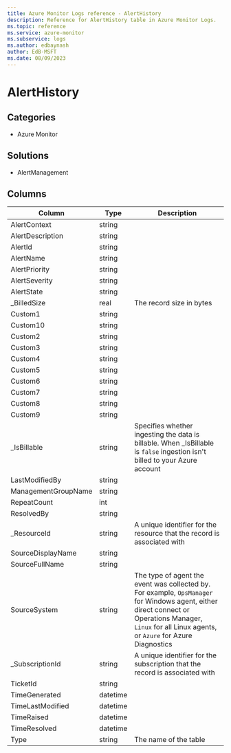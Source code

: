 ```yaml
---
title: Azure Monitor Logs reference - AlertHistory
description: Reference for AlertHistory table in Azure Monitor Logs.
ms.topic: reference
ms.service: azure-monitor
ms.subservice: logs
ms.author: edbaynash
author: EdB-MSFT
ms.date: 08/09/2023
---
```


# AlertHistory



## Categories

- Azure Monitor
## Solutions

- AlertManagement




## Columns

| Column | Type | Description |
|---|---|---|
| AlertContext | string |   |
| AlertDescription | string |   |
| AlertId | string |   |
| AlertName | string |   |
| AlertPriority | string |   |
| AlertSeverity | string |   |
| AlertState | string |   |
| _BilledSize | real | The record size in bytes |
| Custom1 | string |   |
| Custom10 | string |   |
| Custom2 | string |   |
| Custom3 | string |   |
| Custom4 | string |   |
| Custom5 | string |   |
| Custom6 | string |   |
| Custom7 | string |   |
| Custom8 | string |   |
| Custom9 | string |   |
| _IsBillable | string | Specifies whether ingesting the data is billable. When _IsBillable is `false` ingestion isn't billed to your Azure account |
| LastModifiedBy | string |   |
| ManagementGroupName | string |   |
| RepeatCount | int |   |
| ResolvedBy | string |   |
| _ResourceId | string | A unique identifier for the resource that the record is associated with |
| SourceDisplayName | string |   |
| SourceFullName | string |   |
| SourceSystem | string | The type of agent the event was collected by. For example, `OpsManager` for Windows agent, either direct connect or Operations Manager, `Linux` for all Linux agents, or `Azure` for Azure Diagnostics |
| _SubscriptionId | string | A unique identifier for the subscription that the record is associated with |
| TicketId | string |   |
| TimeGenerated | datetime |   |
| TimeLastModified | datetime |   |
| TimeRaised | datetime |   |
| TimeResolved | datetime |   |
| Type | string | The name of the table |
